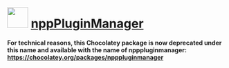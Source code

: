 ﻿# <img src="https://raw.githubusercontent.com/chtof/chocolatey-packages/master/automatic/npppluginmanager/npppluginmanager.png" width="48" height="48"/> [nppPluginManager](https://chocolatey.org/packages/npppluginmanager)

**For technical reasons, this Chocolatey package is now deprecated under this name and available with the name of npppluginmanager: https://chocolatey.org/packages/npppluginmanager**
